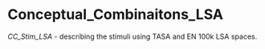 # Conceptual_Combinaitons_LSA

*CC_Stim_LSA* - describing the stimuli using TASA and EN 100k LSA spaces.
